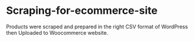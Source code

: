 # Scraping-for-ecommerce-site
Products were scraped and prepared in the right CSV format of WordPress then Uploaded to Woocommerce website.

